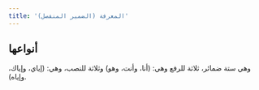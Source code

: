 ```yaml
---
title: 'المعرفة (الضمير المنفصل)'
---
```


## أنواعها

وهي ستة ضمائر، ثلاثة للرفع وهي: (أنا، وأنت، وهو) وثلاثة للنصب، وهي: (إياي، وإياك، وإياه).
